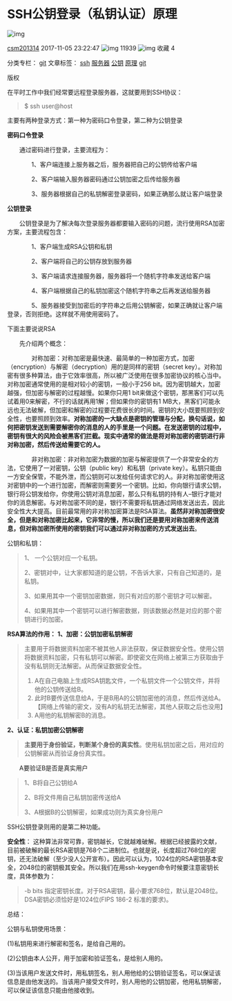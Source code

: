 # SSH公钥登录（私钥认证）原理

![img](https://csdnimg.cn/release/blogv2/dist/pc/img/original.png)

[csm201314](https://me.csdn.net/csm201314) 2017-11-05 23:22:47 ![img](https://csdnimg.cn/release/blogv2/dist/pc/img/articleReadEyes.png) 11939 ![img](https://csdnimg.cn/release/blogv2/dist/pc/img/tobarCollect.png) 收藏 4

分类专栏： [git](https://blog.csdn.net/csm201314/category_7064295.html) 文章标签： [ssh](https://www.csdn.net/gather_2a/MtTaEg0sNTExMDEtYmxvZwO0O0OO0O0O.html) [服务器](https://www.csdn.net/gather_29/MtTaEg0sNDcxOTgtYmxvZwO0O0OO0O0O.html) [公钥](https://www.csdn.net/gather_2f/MtTaEg0sMzk0MjctYmxvZwO0O0OO0O0O.html) [原理](https://www.csdn.net/gather_25/MtTaEg0sMzY0NDAtYmxvZwO0O0OO0O0O.html) [git](https://www.csdn.net/gather_25/MtTaEg0sMzIzMzctYmxvZwO0O0OO0O0O.html)

版权

在平时工作中我们经常要远程登录服务器，这就要用到SSH协议：

> $ ssh user@host

主要有两种登录方式：第一种为密码口令登录，第二种为公钥登录

**密码口令登录**

　　通过密码进行登录，主要流程为：

　　　　1、客户端连接上服务器之后，服务器把自己的公钥传给客户端

　　　　2、客户端输入服务器密码通过公钥加密之后传给服务器

　　　　3、服务器根据自己的私钥解密登录密码，如果正确那么就让客户端登录

**公钥登录**

　　公钥登录是为了解决每次登录服务器都要输入密码的问题，流行使用RSA加密方案，主要流程包含：

　　　　1、客户端生成RSA公钥和私钥

　　　　2、客户端将自己的公钥存放到服务器

　　　　3、客户端请求连接服务器，服务器将一个随机字符串发送给客户端

　　　　4、客户端根据自己的私钥加密这个随机字符串之后再发送给服务器

　　　　5、服务器接受到加密后的字符串之后用公钥解密，如果正确就让客户端登录，否则拒绝。这样就不用使用密码了。

下面主要说说RSA

　　先介绍两个概念：

　　　　对称加密：对称加密是最快速、最简单的一种加密方式，加密（encryption）与解密（decryption）用的是同样的密钥（secret key）。对称加密有很多种算法，由于它效率很高，所以被广泛使用在很多加密协议的核心当中。对称加密通常使用的是相对较小的密钥，一般小于256 bit。因为密钥越大，加密越强，但加密与解密的过程越慢。如果你只用1 bit来做这个密钥，那黑客们可以先试着用0来解密，不行的话就再用1解；但如果你的密钥有1 MB大，黑客们可能永远也无法破解，但加密和解密的过程要花费很长的时间。密钥的大小既要照顾到安全性，也要照顾到效率。**对称加密的一大缺点是密钥的管理与分配，换句话说，如何把密钥发送到需要解密你的消息的人的手里是一个问题。在发送密钥的过程中，密钥有很大的风险会被黑客们拦截。现实中通常的做法是将对称加密的密钥进行非对称加密，然后传送给需要它的人。**

　　　　非对称加密：非对称加密为数据的加密与解密提供了一个非常安全的方法，它使用了一对密钥，公钥（public key）和私钥（private key）。私钥只能由一方安全保管，不能外泄，而公钥则可以发给任何请求它的人。非对称加密使用这对密钥中的一个进行加密，而解密则需要另一个密钥。比如，你向银行请求公钥，银行将公钥发给你，你使用公钥对消息加密，那么只有私钥的持有人–银行才能对你的消息解密。与对称加密不同的是，银行不需要将私钥通过网络发送出去，因此安全性大大提高。目前最常用的非对称加密算法是RSA算法。**虽然非对称加密很安全，但是和对称加密比起来，它非常的慢，所以我们还是要用对称加密来传送消息，但对称加密所使用的密钥我们可以通过非对称加密的方式发送出去**。

公钥和私钥：

> 1、 一个公钥对应一个私钥。
>
> 2、密钥对中，让大家都知道的是公钥，不告诉大家，只有自己知道的，是私钥。
>
> 3、如果用其中一个密钥加密数据，则只有对应的那个密钥才可以解密。
>
> 4、如果用其中一个密钥可以进行解密数据，则该数据必然是对应的那个密钥进行的加密。

**RSA算法的作用：**
**1、加密：公钥加密私钥解密**

> 主要用于将数据资料加密不被其他人非法获取，保证数据安全性。使用公钥将数据资料加密，只有私钥可以解密。即使密文在网络上被第三方获取由于没有私钥则无法解密。从而保证数据安全性。
>
> 1. A在自己电脑上生成RSA钥匙文件，一个私钥文件一个公钥文件，并将他的公钥传送给B。
> 2. 此时B要传送信息给A，于是B用A的公钥加密他的消息，然后传送给A。【网络上传输的密文，没有A的私钥无法解密，其他人获取之后也没用】
> 3. A用他的私钥解密B的消息。

**2、认证：私钥加密公钥解密**

> **主要用于身份验证，判断某个身份的真实性**。使用私钥加密之后，用对应的公钥解密从而验证身份真实性。

　　A要验证B是否是真实用户

> 1、B将自己公钥给A
>
> 2、B将文件用自己私钥加密传送给A
>
> 3、A根据B的公钥解密，如果成功则为真实身份用户

SSH公钥登录则用的是第二种功能。

**安全性**： 这种算法非常可靠，密钥越长，它就越难破解。根据已经披露的文献，目前被破解的最长RSA密钥是768个二进制位。也就是说，长度超过768位的密钥，还无法破解（至少没人公开宣布）。因此可以认为，1024位的RSA密钥基本安全，2048位的密钥极其安全。所以我们在用ssh-keygen命令时候要注意密钥长度，具体参数为：

> -b bits
> 指定密钥长度。对于RSA密钥，最小要求768位，默认是2048位。DSA密钥必须恰好是1024位(FIPS 186-2 标准的要求)。

总结：

公钥与私钥使用场景： 　

(1)私钥用来进行解密和签名，是给自己用的。

(2)公钥由本人公开，用于加密和验证签名，是给别人用的。

(3)当该用户发送文件时，用私钥签名，别人用他给的公钥验证签名，可以保证该信息是由他发送的。当该用户接受文件时，别人用他的公钥加密，他用私钥解密，可以保证该信息只能由他接收到。